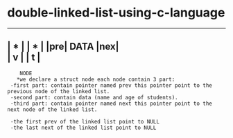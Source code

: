 # double-linked-list-using-c-language
--------------------
| * |          | * |
|pre|   DATA   |nex|   
| v |          | t |
--------------------
        NODE
       *we declare a struct node each node contain 3 part:
     -first part: contain pointer named prev this pointer point to the previous node of the linked list.
     -second part: contain data (name and age of students).
     -third part: contain pointer named next this pointer point to the next node of the linked list.
     
     -the first prev of the linked list point to NULL
     -the last next of the linked list point to NULL
     
